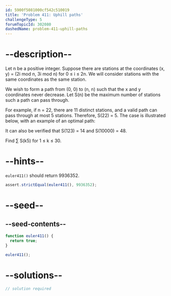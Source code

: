 ```yaml
---
id: 5900f5081000cf542c510019
title: 'Problem 411: Uphill paths'
challengeType: 5
forumTopicId: 302080
dashedName: problem-411-uphill-paths
---
```


# --description--

Let n be a positive integer. Suppose there are stations at the coordinates (x, y) = (2i mod n, 3i mod n) for 0 ≤ i ≤ 2n. We will consider stations with the same coordinates as the same station.

We wish to form a path from (0, 0) to (n, n) such that the x and y coordinates never decrease. Let S(n) be the maximum number of stations such a path can pass through.

For example, if n = 22, there are 11 distinct stations, and a valid path can pass through at most 5 stations. Therefore, S(22) = 5. The case is illustrated below, with an example of an optimal path:

It can also be verified that S(123) = 14 and S(10000) = 48.

Find ∑ S(k5) for 1 ≤ k ≤ 30.

# --hints--

`euler411()` should return 9936352.

```js
assert.strictEqual(euler411(), 9936352);
```

# --seed--

## --seed-contents--

```js
function euler411() {
  return true;
}

euler411();
```

# --solutions--

```js
// solution required
```
